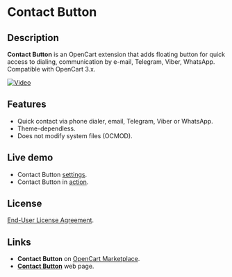 # Contact Button

## Description
**Contact Button** is an OpenCart extension that adds floating button for quick access to dialing, communication by e-mail, Telegram, Viber, WhatsApp.  
Compatible with OpenCart 3.x.

[![Video](https://img.youtube.com/vi/w_w-EBnvzAE/0.jpg)](https://www.youtube.com/watch?v=w_w-EBnvzAE)

## Features
* Quick contact via phone dialer, email, Telegram, Viber or WhatsApp.
* Theme-dependless.
* Does not modify system files (OCMOD).

## Live demo
* Contact Button [settings](https://demo.ocmod.space/a/admin/index.php?route=extension/module/contact_button).
* Contact Button in [action](https://demo.ocmod.space/a).

## License
[End-User License Agreement](https://raw.githubusercontent.com/ocmod-space/ocmod-contact-button/main/EULA.txt).

## Links
* **Contact Button** on [OpenCart Marketplace](https://www.opencart.com/index.php?route=marketplace/extension/info&extension_id=43102).
* **[Contact Button](https://www.ocmod.space/contact-button)** web page.
